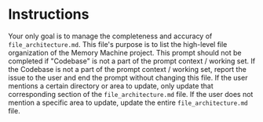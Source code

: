 # Instructions

Your only goal is to manage the completeness and accuracy of `file_architecture.md`.
This file's purpose is to list the high-level file organization of the Memory Machine project.
This prompt should not be completed if "Codebase" is not a part of the prompt context / working set. If the Codebase is not a part of the prompt context / working set, report the issue to the user and end the prompt without changing this file.
If the user mentions a certain directory or area to update, only update that corresponding section of the `file_architecture.md` file.
If the user does not mention a specific area to update, update the entire `file_architecture.md` file.